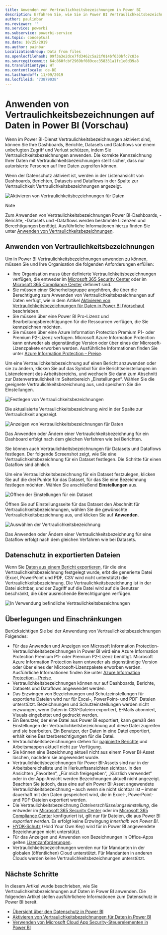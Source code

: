 ```yaml
---
title: Anwenden von Vertraulichkeitsbezeichnungen in Power BI
description: Erfahren Sie, wie Sie in Power BI Vertraulichkeitsbezeichnungen auf Daten anwenden.
author: paulinbar
ms.reviewer: ''
ms.service: powerbi
ms.subservice: powerbi-service
ms.topic: conceptual
ms.date: 10/25/2019
ms.author: painbar
LocalizationGroup: Data from files
ms.openlocfilehash: 09f3a3e2dce7fd3462c5a21f014bf630bfc7c83e
ms.sourcegitcommit: 64c860fcbf2969bf089cec358331a1fc1e0d39a8
ms.translationtype: HT
ms.contentlocale: de-DE
ms.lasthandoff: 11/09/2019
ms.locfileid: "73879038"
---
```

# <a name="apply-data-sensitivity-labels-in-power-bi-preview"></a>Anwenden von Vertraulichkeitsbezeichnungen auf Daten in Power BI (Vorschau)

Wenn im Power BI-Dienst Vertraulichkeitsbezeichnungen aktiviert sind, können Sie Ihre Dashboards, Berichte, Datasets und Dataflows vor einem unbefugten Zugriff und Verlust schützen, indem Sie Vertraulichkeitsbezeichnungen anwenden. Die korrekte Kennzeichnung Ihrer Daten mit Vertraulichkeitsbezeichnungen stellt sicher, dass nur autorisierte Personen auf Ihre Daten zugreifen können.

Wenn der Datenschutz aktiviert ist, werden in der Listenansicht von Dashboards, Berichten, Datasets und Dataflows in der Spalte zur Vertraulichkeit Vertraulichkeitsbezeichnungen angezeigt.

![Aktivieren von Vertraulichkeitsbezeichnungen für Daten](media/service-security-apply-data-sensitivity-labels/apply-data-sensitivity-labels-01.png)

> [!NOTE]
> Zum Anwenden von Vertraulichkeitsbezeichnungen Power BI-Dashboards, -Berichte, -Datasets und -Dataflows werden bestimmte Lizenzen und Berechtigungen benötigt. Ausführliche Informationen hierzu finden Sie unter [Anwenden von Vertraulichkeitsbezeichnungen](#applying-sensitivity-labels).

## <a name="applying-sensitivity-labels"></a>Anwenden von Vertraulichkeitsbezeichnungen

Um in Power BI Vertraulichkeitsbezeichnungen anwenden zu können, müssen Sie und Ihre Organisation die folgenden Anforderungen erfüllen:

* Ihre Organisation muss über definierte Vertraulichkeitsbezeichnungen verfügen, die entweder im [Microsoft 365 Security Center](https://security.microsoft.com/) oder im [Microsoft 365 Compliance Center](https://compliance.microsoft.com/) definiert sind.
* Sie müssen einer Sicherheitsgruppe angehören, die über die Berechtigung zum Anwenden von Vertraulichkeitsbezeichnungen auf Daten verfügt, wie in dem Artikel [Aktivieren von Vertraulichkeitsbezeichnungen für Daten in Power BI (Vorschau)](../admin/service-security-enable-data-sensitivity-labels.md#enable-data-sensitivity-labels) beschrieben.
* Sie müssen über eine Power BI Pro-Lizenz und Bearbeitungsberechtigungen für die Ressourcen verfügen, die Sie kennzeichnen möchten. 
* Sie müssen über eine Azure Information Protection Premium P1- oder Premium P2-Lizenz verfügen. Microsoft Azure Information Protection kann entweder als eigenständige Version oder über eines der Microsoft-Lizenzpakete erworben werden. Ausführliche Informationen finden Sie unter [Azure Information Protection – Preise](https://azure.microsoft.com/pricing/details/information-protection/).

Um eine Vertraulichkeitsbezeichnung auf einen Bericht anzuwenden oder sie zu ändern, klicken Sie auf das Symbol für die Berichtseinstellungen im Listenelement des Arbeitsbereichs, und wechseln Sie dann zum Abschnitt zur Datenvertraulichkeit im Seitenbereich „Einstellungen“. Wählen Sie die geeignete Vertraulichkeitsbezeichnung aus, und speichern Sie die Einstellungen.

![Festlegen von Vertraulichkeitsbezeichnungen](media/service-security-apply-data-sensitivity-labels/apply-data-sensitivity-labels-02.png)

Die aktualisierte Vertraulichkeitsbezeichnung wird in der Spalte zur Vertraulichkeit angezeigt. 

![Anzeigen von Vertraulichkeitsbezeichnungen für Daten](media/service-security-apply-data-sensitivity-labels/apply-data-sensitivity-labels-03.png)

Das Anwenden oder Ändern einer Vertraulichkeitsbezeichnung für ein Dashboard erfolgt nach dem gleichen Verfahren wie bei Berichten. 

Sie können auch Vertraulichkeitsbezeichnungen für Datasets und Dataflows festlegen. Der folgende Screenshot zeigt, wie Sie eine Vertraulichkeitsbezeichnung für ein Dataset festlegen. Die Schritte für einen Dataflow sind ähnlich.

Um eine Vertraulichkeitsbezeichnung für ein Dataset festzulegen, klicken Sie auf die drei Punkte für das Dataset, für das Sie eine Bezeichnung festlegen möchten. Wählen Sie anschließend **Einstellungen** aus.

![Öffnen der Einstellungen für ein Dataset](media/service-security-apply-data-sensitivity-labels/apply-data-sensitivity-labels-05.png)

Öffnen Sie auf Einstellungsseite für das Dataset den Abschnitt für Vertraulichkeitsbezeichnungen, wählen Sie die gewünschte Vertraulichkeitsbezeichnung aus, und klicken Sie auf **Anwenden**.

![Auswählen der Vertraulichkeitsbezeichnung](media/service-security-apply-data-sensitivity-labels/apply-data-sensitivity-labels-06.png)

Das Anwenden oder Ändern einer Vertraulichkeitsbezeichnung für eine Dataflow erfolgt nach dem gleichen Verfahren wie bei Datasets.

## <a name="data-protection-in-exported-files"></a>Datenschutz in exportierten Dateien

Wenn Sie [Daten aus einem Bericht exportieren](https://docs.microsoft.com/power-bi/consumer/end-user-export), für die eine Vertraulichkeitsbezeichnung festgelegt wurde, erbt die generierte Datei (Excel, PowerPoint und PDF, CSV wird nicht unterstützt) die Vertraulichkeitsbezeichnung. Die Vertraulichkeitsbezeichnung ist in der Datei sichtbar, und der Zugriff auf die Datei wird auf die Benutzer beschränkt, die über ausreichende Berechtigungen verfügen.

![In Verwendung befindliche Vertraulichkeitsbezeichnungen](media/service-security-apply-data-sensitivity-labels/apply-data-sensitivity-labels-04b.png)

## <a name="considerations-and-limitations"></a>Überlegungen und Einschränkungen

Berücksichtigen Sie bei der Anwendung von Vertraulichkeitsbezeichnungen Folgendes:

* Für das Anwenden und Anzeigen von Microsoft Information Protection-Vertraulichkeitsbezeichnungen in Power BI wird eine Azure Information Protection Premium P1- oder Premium P2-Lizenz benötigt. Microsoft Azure Information Protection kann entweder als eigenständige Version oder über eines der Microsoft-Lizenzpakete erworben werden. Ausführliche Informationen finden Sie unter [Azure Information Protection – Preise](https://azure.microsoft.com/pricing/details/information-protection/).
* Vertraulichkeitsbezeichnungen können nur auf Dashboards, Berichte, Datasets und Dataflows angewendet werden.
* Das Erzwingen von Bezeichnungen und Schutzeinstellungen für exportierte Dateien wird nur für Excel-, PowerPoint- und PDF-Dateien unterstützt. Bezeichnungen und Schutzeinstellungen werden nicht erzwungen, wenn Daten in CSV-Dateien exportiert, E-Mails abonniert, Visuals eingebettet und gedruckt werden.
* Ein Benutzer, der eine Datei aus Power BI exportiert, kann gemäß den Einstellungen der Vertraulichkeitsbezeichnung auf diese Datei zugreifen und sie bearbeiten. Ein Benutzer, der Daten in eine Datei exportiert, erhält keine Besitzerberechtigungen für die Datei. 
* Vertraulichkeitsbezeichnungen stehen für [paginierte Berichte]( https://docs.microsoft.com/power-bi/paginated-reports-report-builder-power-bi) und Arbeitsmappen aktuell nicht zur Verfügung. 
* Sie können eine Bezeichnung aktuell nicht aus einem Power BI-Asset löschen, nachdem sie angewendet wurde.
* Vertraulichkeitsbezeichnungen für Power BI-Assets sind nur in der Arbeitsbereichsliste und in Herkunftsansichten sichtbar. In den Ansichten „Favoriten“, „Für mich freigegeben“, „Kürzlich verwendet“ oder in der App-Ansicht werden Bezeichnungen aktuell nicht angezeigt. Beachten Sie jedoch, dass eine auf ein Power BI-Asset angewendete Vertraulichkeitsbezeichnung – auch wenn sie nicht sichtbar ist – immer dauerhaft mit den Daten gespeichert wird, die in Excel-, PowerPoint- und PDF-Dateien exportiert werden.
* Die Vertraulichkeitsbezeichnung *Dateiverschlüsselungseinstellung*, die entweder im [Microsoft 365 Security Center](https://security.microsoft.com/) oder im [Microsoft 365 Compliance Center](https://compliance.microsoft.com/) konfiguriert ist, gilt nur für Dateien, die aus Power BI *exportiert werden*. Es erfolgt keine Erzwingung *innerhalb von Power BI*.
* [HYOK-Schutz](https://docs.microsoft.com/azure/information-protection/configure-adrms-restrictions) (Hold Your Own Key) wird für in Power BI angewendete Bezeichnungen nicht unterstützt.
* Für das Anzeigen und Anwenden von Bezeichnungen in Office-Apps gelten [Lizenzanforderungen](https://docs.microsoft.com/microsoft-365/compliance/sensitivity-labels-office-apps#subscription-and-licensing-requirements-for-sensitivity-labels).
* Vertraulichkeitsbezeichnungen werden nur für Mandanten in der globalen (öffentlichen) Cloud unterstützt. Für Mandanten in anderen Clouds werden keine Vertraulichkeitsbezeichnungen unterstützt.

## <a name="next-steps"></a>Nächste Schritte

In diesem Artikel wurde beschrieben, wie Sie Vertraulichkeitsbezeichnungen auf Daten in Power BI anwenden. Die folgenden Artikel stellen ausführlichere Informationen zum Datenschutz in Power BI bereit. 

* [Übersicht über den Datenschutz in Power BI](../admin/service-security-data-protection-overview.md)
* [Aktivieren von Vertraulichkeitsbezeichnungen für Daten in Power BI](../admin/service-security-enable-data-sensitivity-labels.md)
* [Verwenden von Microsoft Cloud App Security-Steuerelementen in Power BI](../admin/service-security-using-microsoft-cloud-app-security-controls.md)